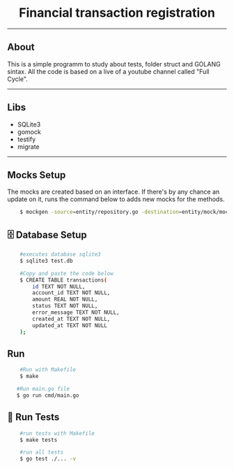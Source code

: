 <h1 align="center"> Financial transaction registration </h1>

---

## About

This is a simple programm to study about tests, folder struct and GOLANG sintax. All the code is based on a live of a youtube channel called "Full Cycle".

---

## Libs

- SQLite3
- gomock
- testify
- migrate

--- 

## Mocks Setup

The mocks are created based on an interface. If there's by any chance an update on it, runs the command below to adds new mocks 
for the methods.

```bash
    $ mockgen -source=entity/repository.go -destination=entity/mock/mock.go
```

## 🗄 Database Setup

```bash
    #executes database sqlite3
    $ sqlite3 test.db

    #Copy and paste the code below
    $ CREATE TABLE transactions(
        id TEXT NOT NULL,
        account_id TEXT NOT NULL,
        amount REAL NOT NULL,
        status TEXT NOT NULL,
        error_message TEXT NOT NULL,
        created_at TEXT NOT NULL,
        updated_at TEXT NOT NULL 
    );
```

## Run

```bash
    #Run with Makefile
    $ make

   #Run main.go file
   $ go run cmd/main.go
```

## 🧪 Run Tests

```bash
    #run tests with Makefile
    $ make tests

    #run all tests
    $ go test ./... -v
```

